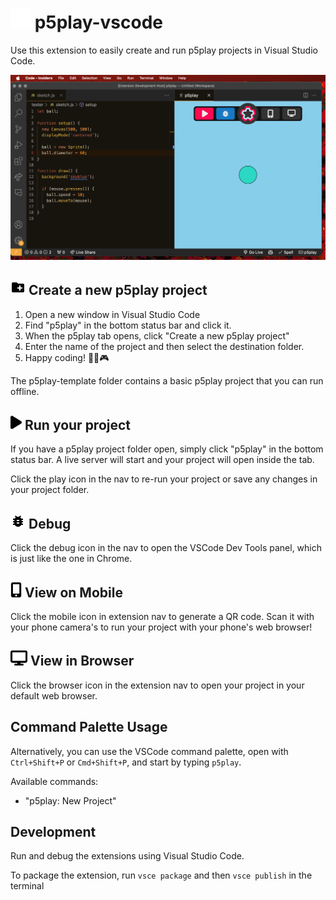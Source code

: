 # <img src="assets/p5play_icon.png" height="32px"> p5play-vscode

Use this extension to easily create and run p5play projects in Visual Studio Code.

![p5play-vscode](assets/p5play-vscode.png)

## <img src="editor/icons/create-new-folder.svg" height="24px"> Create a new p5play project

1. Open a new window in Visual Studio Code
2. Find "p5play" in the bottom status bar and click it.
3. When the p5play tab opens, click "Create a new p5play project"
4. Enter the name of the project and then select the destination folder.
5. Happy coding! 🎉😃🎮

The p5play-template folder contains a basic p5play project that you can run offline.

## <img src="editor/icons/play.svg" height="24px"> Run your project

If you have a p5play project folder open, simply click "p5play" in the bottom status bar. A live server will start and your project will open inside the tab.

Click the play icon in the nav to re-run your project or save any changes in your project folder.

## <img src="editor/icons/bug-report.svg" height="24px"> Debug

Click the debug icon in the nav to open the VSCode Dev Tools panel, which is just like the one in Chrome.

## <img src="editor/icons/mobile-screen-button.svg" height="24px"> View on Mobile

Click the mobile icon in extension nav to generate a QR code. Scan it with your phone camera's to run your project with your phone's web browser!

## <img src="editor/icons/display.svg" height="24px"> View in Browser

Click the browser icon in the extension nav to open your project in your default web browser.

## Command Palette Usage

Alternatively, you can use the VSCode command palette, open with `Ctrl+Shift+P` or `Cmd+Shift+P`, and start by typing `p5play`.

Available commands:

- "p5play: New Project"

## Development

Run and debug the extensions using Visual Studio Code.

To package the extension, run `vsce package` and then `vsce publish` in the terminal
